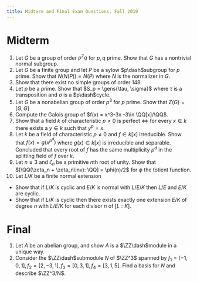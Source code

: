 ```yaml
---
title: Midterm and Final Exam Questions, Fall 2019
---
```



# Midterm

1. Let $G$ be a group of order $p^2q$ for $p, q$ prime. Show that $G$ has a nontrivial normal subgroup.
2. Let $G$ be a finite group and let $P$ be a sylow $p\dash$subgroup for $p$ prime. Show that $N(N(P)) = N(P)$ where $N$ is the normalizer in $G$.
3. Show that there exist no simple groups of order 148.
4. Let $p$ be a prime. Show that $S_p = \gens{\tau, \sigma}$ where $\tau$ is a transposition and $\sigma$ is a $p\dash$cycle.
5. Let $G$ be a nonabelian group of order $p^3$ for $p$ prime. Show that $Z(G) = [G, G]$
6. Compute the Galois group of $f(x) = x^3-3x -3\in \QQ[x]/\QQ$.
7. Show that a field $k$ of characteristic $p\neq 0$ is perfect $\iff$ for every $x\in k$ there exists a $y\in k$ such that $y^p=x$.
8. Let $k$ be a field of characteristic $p\neq 0$ and $f\in k[x]$ irreducible. Show that $f(x) = g(x^{p^d})$ where $g(x) \in k[x]$ is irreducible and separable. Concluded that every root of $f$ has the same multiplicity $p^d$ in the splitting field of $f$ over $k$.
9. Let $n\geq 3$ and $\zeta_n$ be a primitive $n$th root of unity. Show that $[\QQ(\zeta_n + \zeta_n\inv): \QQ] = \phi(n)/2$ for $\phi$ the totient function.
10. Let $L/K$ be a finite normal extension
  - Show that if $L/K$ is cyclic and $E/K$ is normal with $L/E/K$ then $L/E$ and $E/K$ are cyclic.
  - Show that if $L/K$ is cyclic then there exists exactly one extension $E/K$ of degree $n$ with $L/E/K$ for each divisor $n$ of $[L:K]$.

# Final

1. Let $A$ be an abelian group, and show $A$ is a $\ZZ\dash$module in a unique way.
2. Consider the $\ZZ\dash$submodule $N$ of $\ZZ^3$ spanned by $f_1 = [-1, 0, 1], f_2 = [2,-3,1], f_3 = [0, 3, 1], f_4 = [3,1,5]$. Find a basis for $N$ and describe $\ZZ^3/N$.


